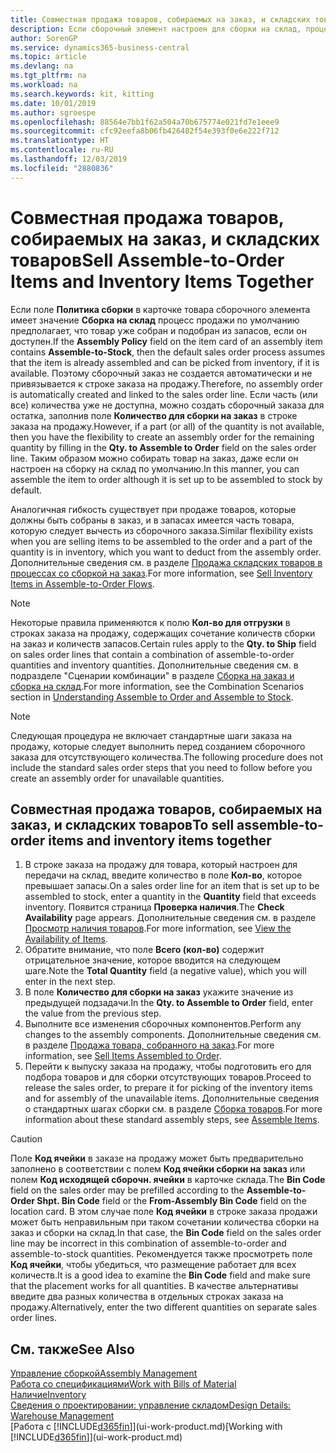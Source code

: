 ```yaml
---
title: Совместная продажа товаров, собираемых на заказ, и складских товаров | Документация Майкрософт
description: Если сборочный элемент настроен для сборки на склад, процесс продажи по умолчанию предполагает, что товар уже собран и подобран из запасов, если он доступен. Однако если часть этого количества (или все количество) недоступна, вы можете сразу же создать заказ на сборку недостающего количества.
author: SorenGP
ms.service: dynamics365-business-central
ms.topic: article
ms.devlang: na
ms.tgt_pltfrm: na
ms.workload: na
ms.search.keywords: kit, kitting
ms.date: 10/01/2019
ms.author: sgroespe
ms.openlocfilehash: 88564e7bb1f62a504a70b675774e021fd7e1eee9
ms.sourcegitcommit: cfc92eefa8b06fb426482f54e393f0e6e222f712
ms.translationtype: HT
ms.contentlocale: ru-RU
ms.lasthandoff: 12/03/2019
ms.locfileid: "2880836"
---
```

# <a name="sell-assemble-to-order-items-and-inventory-items-together"></a><span data-ttu-id="aaa3c-104">Совместная продажа товаров, собираемых на заказ, и складских товаров</span><span class="sxs-lookup"><span data-stu-id="aaa3c-104">Sell Assemble-to-Order Items and Inventory Items Together</span></span>
<span data-ttu-id="aaa3c-105">Если поле **Политика сборки** в карточке товара сборочного элемента имеет значение **Сборка на склад** процесс продажи по умолчанию предполагает, что товар уже собран и подобран из запасов, если он доступен.</span><span class="sxs-lookup"><span data-stu-id="aaa3c-105">If the **Assembly Policy** field on the item card of an assembly item contains **Assemble-to-Stock**, then the default sales order process assumes that the item is already assembled and can be picked from inventory, if it is available.</span></span> <span data-ttu-id="aaa3c-106">Поэтому сборочный заказ не создается автоматически и не привязывается к строке заказа на продажу.</span><span class="sxs-lookup"><span data-stu-id="aaa3c-106">Therefore, no assembly order is automatically created and linked to the sales order line.</span></span> <span data-ttu-id="aaa3c-107">Если часть (или все) количества уже не доступна, можно создать сборочный заказа для остатка, заполнив поле **Количество для сборки на заказ** в строке заказа на продажу.</span><span class="sxs-lookup"><span data-stu-id="aaa3c-107">However, if a part (or all) of the quantity is not available, then you have the flexibility to create an assembly order for the remaining quantity by filling in the **Qty. to Assemble to Order** field on the sales order line.</span></span> <span data-ttu-id="aaa3c-108">Таким образом можно собирать товар на заказ, даже если он настроен на сборку на склад по умолчанию.</span><span class="sxs-lookup"><span data-stu-id="aaa3c-108">In this manner, you can assemble the item to order although it is set up to be assembled to stock by default.</span></span>  

<span data-ttu-id="aaa3c-109">Аналогичная гибкость существует при продаже товаров, которые должны быть собраны в заказ, и в запасах имеется часть товара, которую следует вычесть из сборочного заказа.</span><span class="sxs-lookup"><span data-stu-id="aaa3c-109">Similar flexibility exists when you are selling items to be assembled to the order and a part of the quantity is in inventory, which you want to deduct from the assembly order.</span></span> <span data-ttu-id="aaa3c-110">Дополнительные сведения см. в разделе [Продажа складских товаров в процессах со сборкой на заказ](assembly-how-to-sell-inventory-items-in-assemble-to-order-flows.md).</span><span class="sxs-lookup"><span data-stu-id="aaa3c-110">For more information, see [Sell Inventory Items in Assemble-to-Order Flows](assembly-how-to-sell-inventory-items-in-assemble-to-order-flows.md).</span></span>  

> [!NOTE]  
>  <span data-ttu-id="aaa3c-111">Некоторые правила применяются к полю **Кол-во для отгрузки** в строках заказа на продажу, содержащих сочетание количеств сборки на заказ и количеств запасов.</span><span class="sxs-lookup"><span data-stu-id="aaa3c-111">Certain rules apply to the **Qty. to Ship** field on sales order lines that contain a combination of assemble-to-order quantities and inventory quantities.</span></span> <span data-ttu-id="aaa3c-112">Дополнительные сведения см. в подразделе "Сценарии комбинации" в разделе [Сборка на заказ и сборка на склад](assembly-assemble-to-order-or-assemble-to-stock.md).</span><span class="sxs-lookup"><span data-stu-id="aaa3c-112">For more information, see the Combination Scenarios section in [Understanding Assemble to Order and Assemble to Stock](assembly-assemble-to-order-or-assemble-to-stock.md).</span></span>  

> [!NOTE]  
>  <span data-ttu-id="aaa3c-113">Следующая процедура не включает стандартные шаги заказа на продажу, которые следует выполнить перед созданием сборочного заказа для отсутствующего количества.</span><span class="sxs-lookup"><span data-stu-id="aaa3c-113">The following procedure does not include the standard sales order steps that you need to follow before you create an assembly order for unavailable quantities.</span></span>

## <a name="to-sell-assemble-to-order-items-and-inventory-items-together"></a><span data-ttu-id="aaa3c-114">Совместная продажа товаров, собираемых на заказ, и складских товаров</span><span class="sxs-lookup"><span data-stu-id="aaa3c-114">To sell assemble-to-order items and inventory items together</span></span>  
1.  <span data-ttu-id="aaa3c-115">В строке заказа на продажу для товара, который настроен для передачи на склад, введите количество в поле **Кол-во**, которое превышает запасы.</span><span class="sxs-lookup"><span data-stu-id="aaa3c-115">On a sales order line for an item that is set up to be assembled to stock, enter a quantity in the **Quantity** field that exceeds inventory.</span></span> <span data-ttu-id="aaa3c-116">Появится страница **Проверка наличия**.</span><span class="sxs-lookup"><span data-stu-id="aaa3c-116">The **Check Availability** page appears.</span></span> <span data-ttu-id="aaa3c-117">Дополнительные сведения см. в разделе [Просмотр наличия товаров](inventory-how-availability-overview.md).</span><span class="sxs-lookup"><span data-stu-id="aaa3c-117">For more information, see [View the Availability of Items](inventory-how-availability-overview.md).</span></span>
2.  <span data-ttu-id="aaa3c-118">Обратите внимание, что поле **Всего (кол-во)** содержит отрицательное значение, которое вводится на следующем шаге.</span><span class="sxs-lookup"><span data-stu-id="aaa3c-118">Note the **Total Quantity** field (a negative value), which you will enter in the next step.</span></span>  
3.  <span data-ttu-id="aaa3c-119">В поле **Количество для сборки на заказ** укажите значение из предыдущей подзадачи.</span><span class="sxs-lookup"><span data-stu-id="aaa3c-119">In the **Qty. to Assemble to Order** field, enter the value from the previous step.</span></span>  
4.  <span data-ttu-id="aaa3c-120">Выполните все изменения сборочных компонентов.</span><span class="sxs-lookup"><span data-stu-id="aaa3c-120">Perform any changes to the assembly components.</span></span> <span data-ttu-id="aaa3c-121">Дополнительные сведения см. в разделе [Продажа товара, собранного на заказ](assembly-how-to-sell-items-assembled-to-order.md).</span><span class="sxs-lookup"><span data-stu-id="aaa3c-121">For more information, see [Sell Items Assembled to Order](assembly-how-to-sell-items-assembled-to-order.md).</span></span>  
5.  <span data-ttu-id="aaa3c-122">Перейти к выпуску заказа на продажу, чтобы подготовить его для подбора товаров и для сборки отсутствующих товаров.</span><span class="sxs-lookup"><span data-stu-id="aaa3c-122">Proceed to release the sales order, to prepare it for picking of the inventory items and for assembly of the unavailable items.</span></span> <span data-ttu-id="aaa3c-123">Дополнительные сведения о стандартных шагах сборки см. в разделе [Сборка товаров](assembly-how-to-assemble-items.md).</span><span class="sxs-lookup"><span data-stu-id="aaa3c-123">For more information about these standard assembly steps, see [Assemble Items](assembly-how-to-assemble-items.md).</span></span>  

> [!CAUTION]  
>  <span data-ttu-id="aaa3c-124">Поле **Код ячейки** в заказе на продажу может быть предварительно заполнено в соответствии с полем **Код ячейки сборки на заказ** или полем **Код исходящей сборочн. ячейки** в карточке склада.</span><span class="sxs-lookup"><span data-stu-id="aaa3c-124">The **Bin Code** field on the sales order may be prefilled according to the **Assemble-to-Order Shpt. Bin Code** field or the **From-Assembly Bin Code** field on the location card.</span></span> <span data-ttu-id="aaa3c-125">В этом случае поле **Код ячейки** в строке заказа продажи может быть неправильным при таком сочетании количества сборки на заказ и сборки на склад.</span><span class="sxs-lookup"><span data-stu-id="aaa3c-125">In that case, the **Bin Code** field on the sales order line may be incorrect in this combination of assemble-to-order and assemble-to-stock quantities.</span></span> <span data-ttu-id="aaa3c-126">Рекомендуется также просмотреть поле **Код ячейки**, чтобы убедиться, что размещение работает для всех количеств.</span><span class="sxs-lookup"><span data-stu-id="aaa3c-126">It is a good idea to examine the **Bin Code** field and make sure that the placement works for all quantities.</span></span> <span data-ttu-id="aaa3c-127">В качестве альтернативы введите два разных количества в отдельных строках заказа на продажу.</span><span class="sxs-lookup"><span data-stu-id="aaa3c-127">Alternatively, enter the two different quantities on separate sales order lines.</span></span>  

## <a name="see-also"></a><span data-ttu-id="aaa3c-128">См. также</span><span class="sxs-lookup"><span data-stu-id="aaa3c-128">See Also</span></span>  
[<span data-ttu-id="aaa3c-129">Управление сборкой</span><span class="sxs-lookup"><span data-stu-id="aaa3c-129">Assembly Management</span></span>](assembly-assemble-items.md)  
[<span data-ttu-id="aaa3c-130">Работа со спецификациями</span><span class="sxs-lookup"><span data-stu-id="aaa3c-130">Work with Bills of Material</span></span>](inventory-how-work-BOMs.md)  
[<span data-ttu-id="aaa3c-131">Наличие</span><span class="sxs-lookup"><span data-stu-id="aaa3c-131">Inventory</span></span>](inventory-manage-inventory.md)  
[<span data-ttu-id="aaa3c-132">Сведения о проектировании: управление складом</span><span class="sxs-lookup"><span data-stu-id="aaa3c-132">Design Details: Warehouse Management</span></span>](design-details-warehouse-management.md)  
<span data-ttu-id="aaa3c-133">[Работа с [!INCLUDE[d365fin](includes/d365fin_md.md)]](ui-work-product.md)</span><span class="sxs-lookup"><span data-stu-id="aaa3c-133">[Working with [!INCLUDE[d365fin](includes/d365fin_md.md)]](ui-work-product.md)</span></span>
